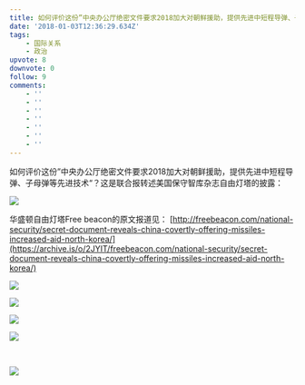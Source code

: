 ```yaml
---
title: 如何评价这份”中央办公厅绝密文件要求2018加大对朝鲜援助，提供先进中短程导弹、子母弹等先进技术“？
date: '2018-01-03T12:36:29.634Z'
tags:
    - 国际关系
    - 政治
upvote: 8
downvote: 0
follow: 9
comments:
    - ''
    - ''
    - ''
    - ''
    - ''
    - ''
    - ''
---
```


如何评价这份”中央办公厅绝密文件要求2018加大对朝鲜援助，提供先进中短程导弹、子母弹等先进技术“？这是联合报转述美国保守智库杂志自由灯塔的披露：

[![](https://archive.is/2JYIT/06de8805e6684bab2377ca058b0dda947b3d3086.jpg)](https://archive.is/2JYIT/06de8805e6684bab2377ca058b0dda947b3d3086.jpg)  

华盛顿自由灯塔Free beacon的原文报道见：
[http://freebeacon.com/national-security/secret-document-reveals-china-covertly-offering-missiles-increased-aid-north-korea/](https://archive.is/o/2JYIT/freebeacon.com/national-security/secret-document-reveals-china-covertly-offering-missiles-increased-aid-north-korea/)  

[![](https://archive.is/2JYIT/2c4f151bbe88586e172c038a8b0a4cc48a70bc0c.jpg)](https://archive.is/2JYIT/2c4f151bbe88586e172c038a8b0a4cc48a70bc0c.jpg)  

[![](https://archive.is/2JYIT/644b8d9fae3bcc6a26e7850c143d9e857e7db85e.jpg)](https://archive.is/2JYIT/644b8d9fae3bcc6a26e7850c143d9e857e7db85e.jpg)  

[![](https://archive.is/2JYIT/1aae81c52168619dee2ee3b70e185333e0a58abd.jpg)](https://archive.is/2JYIT/1aae81c52168619dee2ee3b70e185333e0a58abd.jpg)  

[![](https://archive.is/2JYIT/f0ce1093ab9f43c9314865f28b489ca3a2aabc2e.jpg)](https://archive.is/2JYIT/f0ce1093ab9f43c9314865f28b489ca3a2aabc2e.jpg)

<br>

[![](https://archive.is/NIQaF/898d56a8730217ad84b4de800e1bdd4e8b68c718.jpg)](https://archive.is/NIQaF/898d56a8730217ad84b4de800e1bdd4e8b68c718.jpg)

